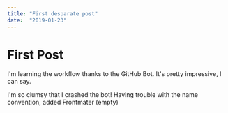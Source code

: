```yaml
---
title: "First desparate post"
date:  "2019-01-23"
---
```


# First Post

I'm learning the workflow thanks to the GitHub Bot.  It's pretty impressive, I can say.

I'm so clumsy that
I crashed the bot!
Having trouble with the name convention, added Frontmater (empty)
